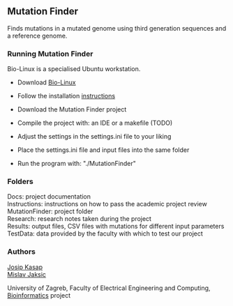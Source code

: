 ## Mutation Finder

Finds mutations in a mutated genome using third generation sequences and a reference genome.  

### Running Mutation Finder

Bio-Linux is a specialised Ubuntu workstation.  

* Download [Bio-Linux](http://environmentalomics.org/bio-linux-download/)  
* Follow the installation [instructions](http://environmentalomics.org/bio-linux-installation/)  
* Download the Mutation Finder project  

* Compile the project with: an IDE or a makefile (TODO)  
* Adjust the settings in the settings.ini file to your liking  
* Place the settings.ini file and input files into the same folder  
* Run the program with: "./MutationFinder"  

### Folders

Docs: project documentation  
Instructions: instructions on how to pass the academic project review  
MutationFinder: project folder  
Research: research notes taken during the project  
Results: output files, CSV files with mutations for different input parameters  
TestData: data provided by the faculty with which to test our project  

### Authors

[Josip Kasap](https://github.com/Kasap7)  
[Mislav Jaksic](https://github.com/MislavJaksic)  

University of Zagreb, Faculty of Electrical Engineering and Computing, [Bioinformatics](https://www.fer.unizg.hr/predmet/bio) project
